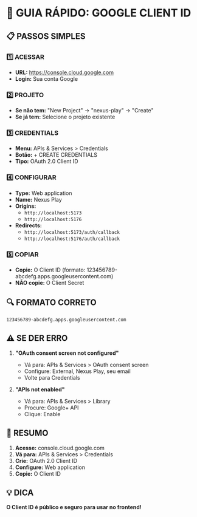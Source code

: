 # 🚀 GUIA RÁPIDO: GOOGLE CLIENT ID

## **📋 PASSOS SIMPLES**

### **1️⃣ ACESSAR**
- **URL:** https://console.cloud.google.com
- **Login:** Sua conta Google

### **2️⃣ PROJETO**
- **Se não tem:** "New Project" → "nexus-play" → "Create"
- **Se já tem:** Selecione o projeto existente

### **3️⃣ CREDENTIALS**
- **Menu:** APIs & Services > Credentials
- **Botão:** + CREATE CREDENTIALS
- **Tipo:** OAuth 2.0 Client ID

### **4️⃣ CONFIGURAR**
- **Type:** Web application
- **Name:** Nexus Play
- **Origins:** 
  - `http://localhost:5173`
  - `http://localhost:5176`
- **Redirects:**
  - `http://localhost:5173/auth/callback`
  - `http://localhost:5176/auth/callback`

### **5️⃣ COPIAR**
- **Copie:** O Client ID (formato: 123456789-abcdefg.apps.googleusercontent.com)
- **NÃO copie:** O Client Secret

## **🔍 FORMATO CORRETO**
```
123456789-abcdefg.apps.googleusercontent.com
```

## **⚠️ SE DER ERRO**
1. **"OAuth consent screen not configured"**
   - Vá para: APIs & Services > OAuth consent screen
   - Configure: External, Nexus Play, seu email
   - Volte para Credentials

2. **"APIs not enabled"**
   - Vá para: APIs & Services > Library
   - Procure: Google+ API
   - Clique: Enable

## **🎯 RESUMO**
1. **Acesse:** console.cloud.google.com
2. **Vá para:** APIs & Services > Credentials
3. **Crie:** OAuth 2.0 Client ID
4. **Configure:** Web application
5. **Copie:** O Client ID

## **💡 DICA**
**O Client ID é público e seguro para usar no frontend!**



